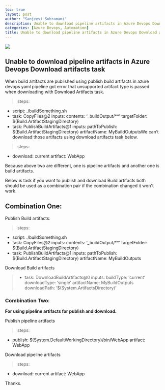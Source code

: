 ```yaml
---
toc: true
layout: post
author: "Sanjeevi Subramani"
description: Unable to download pipeline artifacts in Azure Devops Download artifacts task.
categories: [Azure Devops, Automation]
title: Unable to download pipeline artifacts in Azure Devops Download artifacts task
---
```


![](https://cdn-images-1.medium.com/max/2000/1*jEDk_1mMOUroYnVEcS5DGg.jpeg)

## Unable to download pipeline artifacts in Azure Devops Download artifacts task

When build artifacts are published using publish build artifacts in azure devops yaml pipeline got error that unsupported artifact type is passed when downloading with Download Artifacts task.
>  steps:
- script: ./buildSomething.sh
- task: CopyFiles@2
 inputs:
 contents: ‘_buildOutput/**’
 targetFolder: $(Build.ArtifactStagingDirectory)
- task: PublishBuildArtifacts@1
 inputs:
 pathToPublish: $(Build.ArtifactStagingDirectory)
 artifactName: MyBuildOutputsWe can’t download those artifacts using download artifacts task below.
>  steps:
- download: current
 artifact: WebApp

Because above two are different, one is pipeline artifacts and another one is build artifacts.

Below is task if you want to publish and download Build artifacts both should be used as a combination pair if the combination changed it won't work.

## Combination One:

Publish Build artifacts:
>  steps:
- script: ./buildSomething.sh
- task: CopyFiles@2
 inputs:
 contents: ‘_buildOutput/**’
 targetFolder: $(Build.ArtifactStagingDirectory)
- task: PublishBuildArtifacts@1
 inputs:
 pathToPublish: $(Build.ArtifactStagingDirectory)
 artifactName: MyBuildOutputs

Download Build artifacts
>  - task: DownloadBuildArtifacts@0
 inputs:
 buildType: ‘current’ 
 downloadType: ‘single’ 
 artifactName: MyBuildOutputs
 downloadPath: ‘$(System.ArtifactsDirectory)’

### Combination Two:
**For using pipeline artifacts for publish and download.**

Publish pipeline artifacts
>  steps:
- publish: $(System.DefaultWorkingDirectory)/bin/WebApp
 artifact: WebApp

Download pipeline artifacts
>  steps:
- download: current
 artifact: WebApp

Thanks.
